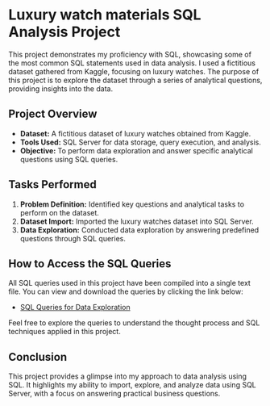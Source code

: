 # Luxury watch materials SQL Analysis Project

This project demonstrates my proficiency with SQL, showcasing some of the most common SQL statements used in data analysis. I used a fictitious dataset gathered from Kaggle, focusing on luxury watches. The purpose of this project is to explore the dataset through a series of analytical questions, providing insights into the data.

## Project Overview

- **Dataset:** A fictitious dataset of luxury watches obtained from Kaggle.
- **Tools Used:** SQL Server for data storage, query execution, and analysis.
- **Objective:** To perform data exploration and answer specific analytical questions using SQL queries.

## Tasks Performed

1. **Problem Definition:** Identified key questions and analytical tasks to perform on the dataset.
2. **Dataset Import:** Imported the luxury watches dataset into SQL Server.
3. **Data Exploration:** Conducted data exploration by answering predefined questions through SQL queries.

## How to Access the SQL Queries

All SQL queries used in this project have been compiled into a single text file. You can view and download the queries by clicking the link below:

- [SQL Queries for Data Exploration](path/to/your/sql_queries.txt)

Feel free to explore the queries to understand the thought process and SQL techniques applied in this project.

## Conclusion

This project provides a glimpse into my approach to data analysis using SQL. It highlights my ability to import, explore, and analyze data using SQL Server, with a focus on answering practical business questions.
